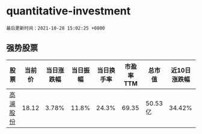 # quantitative-investment

`最后更新时间：2021-10-28 15:02:25 +0800`

## 强势股票

|股票|当前价|当日涨跌幅|当日振幅|当日换手率|市盈率TTM|总市值|近10日涨跌幅|
|----|----|----|----|----|----|----|----|
|[高澜股份](https://xueqiu.com/S/SZ300499)|18.12|3.78%|11.8%|24.3%|69.35|50.53亿|34.42%|
